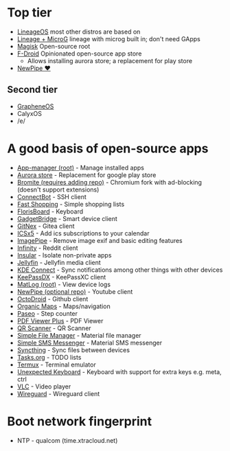# Top tier
- [LineageOS](https://lineageos.org) most other distros are based on
- [Lineage + MicroG](https://lineage.microg.org/) lineage with microg built in; don't need GApps
- [Magisk](https://github.com/topjohnwu/Magisk) Open-source root
- [F-Droid](https://f-droid.org) Opinionated open-source app store
	- Allows installing aurora store; a replacement for play store
- [NewPipe ❤](https://newpipe.net/)
## Second tier
- [GrapheneOS](https://grapheneos.org/)
- CalyxOS
- /e/

# A good basis of open-source apps
- [App-manager (root)](https://f-droid.org/en/packages/io.github.muntashirakon.AppManager/) - Manage installed apps
- [Aurora store](https://f-droid.org/en/packages/com.aurora.store/) - Replacement for google play store
- [Bromite (requires adding repo)](https://www.bromite.org/) - Chromium fork with ad-blocking (doesn't support extensions)
- [ConnectBot](https://f-droid.org/en/packages/org.connectbot/) - SSH client
- [Fast Shopping](https://f-droid.org/en/packages/me.wolszon.fastshopping/) - Simple shopping lists
- [FlorisBoard](https://f-droid.org/en/packages/dev.patrickgold.florisboard/) - Keyboard
- [GadgetBridge](https://f-droid.org/en/packages/nodomain.freeyourgadget.gadgetbridge/) - Smart device client
- [GitNex](https://f-droid.org/en/packages/org.mian.gitnex/) - Gitea client
- [ICSx5](https://f-droid.org/en/packages/at.bitfire.icsdroid/) - Add ics subscriptions to your calendar
- [ImagePipe](https://f-droid.org/en/packages/de.kaffeemitkoffein.imagepipe/) - Remove image exif and basic editing features
- [Infinity](https://f-droid.org/en/packages/ml.docilealligator.infinityforreddit/) - Reddit client
- [Insular](https://f-droid.org/en/packages/com.oasisfeng.island.fdroid/) - Isolate non-private apps
- [Jellyfin](https://f-droid.org/en/packages/org.jellyfin.mobile/) - Jellyfin media client
- [KDE Connect](https://f-droid.org/en/packages/org.kde.kdeconnect_tp/) - Sync notifications among other things with other devices
- [KeePassDX](https://f-droid.org/en/packages/com.kunzisoft.keepass.libre/) - KeePassXC client
- [MatLog (root)](https://f-droid.org/en/packages/com.pluscubed.matloglibre/) - View device logs
- [NewPipe (optional repo)](https://f-droid.org/en/packages/org.schabi.newpipe/) - Youtube client
- [OctoDroid](https://f-droid.org/en/packages/com.gh4a/) - Github client
- [Organic Maps](https://f-droid.org/en/packages/app.organicmaps/) - Maps/navigation
- [Paseo](https://f-droid.org/en/packages/ca.chancehorizon.paseo/) - Step counter
- [PDF Viewer Plus](https://f-droid.org/en/packages/com.gsnathan.pdfviewer/) - PDF Viewer
- [QR Scanner](https://f-droid.org/en/packages/com.secuso.privacyFriendlyCodeScanner/) - QR Scanner
- [Simple File Manager](https://f-droid.org/en/packages/com.simplemobiletools.filemanager.pro/) - Material file manager
- [Simple SMS Messenger](https://f-droid.org/en/packages/com.simplemobiletools.smsmessenger/) - Material SMS messenger
- [Syncthing](https://f-droid.org/en/packages/com.nutomic.syncthingandroid/) - Sync files between devices
- [Tasks.org](https://f-droid.org/en/packages/org.tasks/) - TODO lists
- [Termux](https://f-droid.org/en/packages/com.termux/) - Terminal emulator
- [Unexpected Keyboard](https://f-droid.org/en/packages/juloo.keyboard2/) - Keyboard with support for extra keys e.g. meta, ctrl
- [VLC](https://f-droid.org/en/packages/org.videolan.vlc/) - Video player
- [Wireguard](https://f-droid.org/en/packages/com.wireguard.android/) - Wireguard client

# Boot network fingerprint
- NTP - qualcom (time.xtracloud.net)
